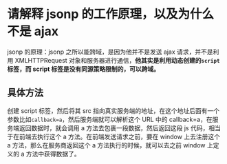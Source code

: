 # 请解释 jsonp 的工作原理，以及为什么不是 ajax

jsonp 的原理：jsonp 之所以能跨域，是因为他并不是发送 ajax 请求，并不是利用 XMLHTTPRequest 对象和服务器进行通信，**他其实是利用动态创建的`script`标签，而 script 标签是没有同源策略限制的，可以跨域。**

## 具体方法

创建 script 标签，然后将其 src 指向真实服务端的地址，在这个地址后面有一个参数比如`callback=a`，然后服务端就可以解析这个 URL 中的 callback=a，在服务端返回数据时，就会调用 a 方法去包裹一段数据，然后返回这段 js 代码，相当于在前端去执行这个 a 方法。在前端发送请求之前，要在 window 上去注册这个 a 方法，那么在服务商返回这个 a 方法执行的时候，就可以去之前 window 上定义的 a 方法中获得数据了。
